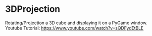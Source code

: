 # 3DProjection
Rotating/Projection a 3D cube and displaying it on a PyGame window. 
Youtube Tutorial:
https://www.youtube.com/watch?v=sQDFydEtBLE
